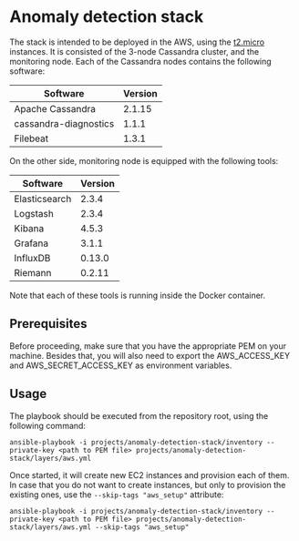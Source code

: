 # Anomaly detection stack

The stack is intended to be deployed in the AWS, using the [t2.micro][1] instances. It is consisted
of the 3-node Cassandra cluster, and the monitoring node. Each of the Cassandra nodes contains the
following software:

| Software              | Version |
|-----------------------|---------|
| Apache Cassandra      | 2.1.15  |
| cassandra-diagnostics | 1.1.1   |
| Filebeat              | 1.3.1   |

On the other side, monitoring node is equipped with the following tools:

| Software      | Version |
|---------------|---------|
| Elasticsearch | 2.3.4   |
| Logstash      | 2.3.4   |
| Kibana        | 4.5.3   |
| Grafana       | 3.1.1   |
| InfluxDB      | 0.13.0  |
| Riemann       | 0.2.11  |

Note that each of these tools is running inside the Docker container.

## Prerequisites

Before proceeding, make sure that you have the appropriate PEM on your machine. Besides that, you
will also need to export the AWS_ACCESS_KEY and AWS_SECRET_ACCESS_KEY as environment variables.

## Usage

The playbook should be executed from the repository root, using the following command:

```
ansible-playbook -i projects/anomaly-detection-stack/inventory --private-key <path to PEM file> projects/anomaly-detection-stack/layers/aws.yml
```

Once started, it will create new EC2 instances and provision each of them. In case that you do not
want to create instances, but only to provision the existing ones, use the `--skip-tags "aws_setup"`
attribute:

```
ansible-playbook -i projects/anomaly-detection-stack/inventory --private-key <path to PEM file> projects/anomaly-detection-stack/layers/aws.yml --skip-tags "aws_setup"
```

[1]: https://aws.amazon.com/ec2/instance-types/
